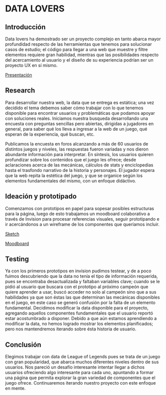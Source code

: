 # DATA LOVERS

## Introducción
Data lovers ha demostrado ser un proyecto complejo en tanto abarca mayor profundidad respecto de las herramientas que tenemos para solucionar casos de estudio; el código para llegar a una web que muestre y filtre elementos requiere gran habilidad, mientras que las posibilidades respecto del acercamiento al usuario y el diseño de su experiencia podrían ser un proyecto UX en sí mismo.

[Presentación](https://www.canva.com/design/DAECePU9YkU/bK5lRj0rkTHquPsG8WyWdw/view?utm_content=DAECePU9YkU&utm_campaign=designshare&utm_medium=link&utm_source=viewer)

## Research
Para desarrollar nuestra web, la data que se entrega es estática; una vez decidido el tema debemos saber cómo trabajar con lo que tenemos disponible para encontrar usuarios y problemáticas que podamos apoyar con soluciones reales. Iniciamos nuestra busqueda desarrollando una encuesta con preguntas sencillas pero abiertas, dirigidas a jugadores en general, para saber qué los lleva a ingresar a la web de un juego, qué esperan de la experiencia, qué buscan, etc.

Publicamos la encuesta en foros alcanzando a más de 60 usuarios de distintos juegos y niveles, las respuestas fueron variadas y nos dieron abundante información para interpretar. En síntesis, los usuarios quieren profundizar sobre los contenidos que el juego les ofrece; desde aclaraciones acerca de las mecánicas, cálculos de stats y enciclopedias hasta el trasfondo narrativo de la historia y personajes. El jugador espera que la web repita la estética del juego, y que se organice según los elementos fundamentales del mismo, con un enfoque didáctivo.

## Ideación y prototipado
Comenzamos con prototipos en papel para sopesar posibles estructuras para la página, luego de esto trabajamos un moodboard colaborativo a través de Invision para procesar referencias visuales, seguir prototipando e ir acercándonos a un wireframe de los componentes que queríamos incluir. 

[Sketch](https://imgur.com/X46Nrge )

[Moodboard](https://constanzavalenzuelaturina885222.invisionapp.com/freehand/Data-lovers-H9Avrb8Do)

## Testing
Ya con los primeros prototipos en invision pudimos testear, y de a poco fuimos descubriendo que la data no tenía el tipo de información requerida, pues se encontraba desactualizada y faltaban variables clave; cuando se le pidió al usuario que buscara con el prototipo al próximo campeón que quiere aprender a usar, buscó acceder no solo al campeón sino que a sus habilidades ya que son éstas las que determinan las mecánicas disponibles en el juego, en este caso se generó confusión por la falta de un elemento fundamental.
Decidimos modificar la data disponible para el proyecto, agregando aquellos componentes fundamentales que el usuario reportó estar acostumbrado a disponer. Debido a que aún estamos aprendiendo a modificar la data, no hemos logrado mostrar los elementos planificados; pero nos mantendremos iterando sobre ésta historia de usuario.

## Conclusión
Elegimos trabajar con data de League of Legends pues se trata de un juego con gran popularidad, que abarca muchos diferentes niveles dentro de sus usuarios. Nos pareció un desafío interesante intentar llegar a dichos usuarios ofreciendo algo interesante para cada uno, apuntando a formar una página que permita explorar la gran variedad de componentes que el juego ofrece.  Continuaremos iterando nuestro proyecto con este enfoque en mente.